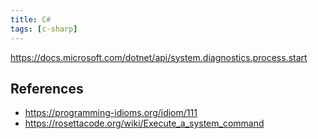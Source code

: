 ```yaml
---
title: C#
tags: [c-sharp]
---
```


<https://docs.microsoft.com/dotnet/api/system.diagnostics.process.start>

## References

- <https://programming-idioms.org/idiom/111>
- <https://rosettacode.org/wiki/Execute_a_system_command>

